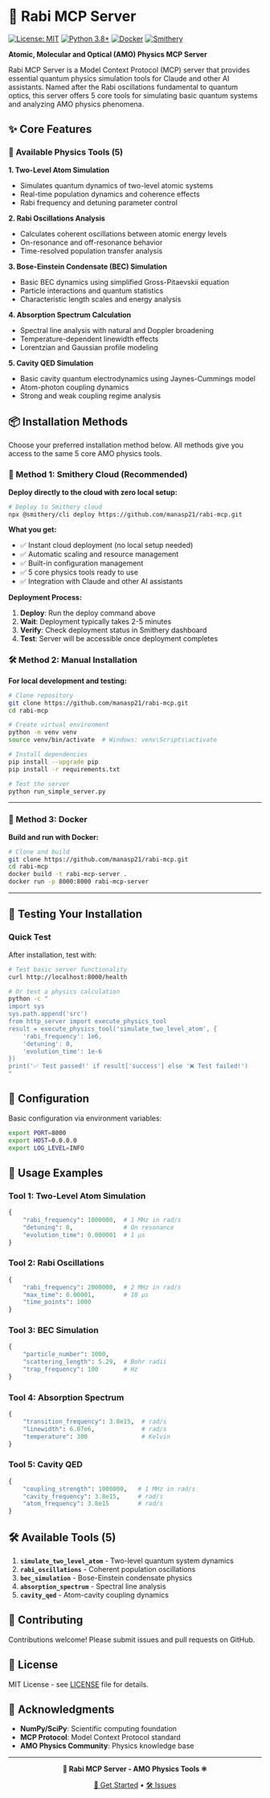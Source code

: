 # 🔬 Rabi MCP Server

[![License: MIT](https://img.shields.io/badge/License-MIT-yellow.svg)](https://opensource.org/licenses/MIT)
[![Python 3.8+](https://img.shields.io/badge/python-3.8+-blue.svg)](https://www.python.org/downloads/)
[![Docker](https://img.shields.io/badge/docker-available-blue.svg)](https://hub.docker.com/)
[![Smithery](https://img.shields.io/badge/smithery-deployable-green.svg)](https://smithery.ai/)

**Atomic, Molecular and Optical (AMO) Physics MCP Server**

Rabi MCP Server is a Model Context Protocol (MCP) server that provides essential quantum physics simulation tools for Claude and other AI assistants. Named after the Rabi oscillations fundamental to quantum optics, this server offers 5 core tools for simulating basic quantum systems and analyzing AMO physics phenomena.

## ✨ Core Features

### 🔬 Available Physics Tools (5)

**1. Two-Level Atom Simulation**
- Simulates quantum dynamics of two-level atomic systems
- Real-time population dynamics and coherence effects
- Rabi frequency and detuning parameter control

**2. Rabi Oscillations Analysis**
- Calculates coherent oscillations between atomic energy levels
- On-resonance and off-resonance behavior
- Time-resolved population transfer analysis

**3. Bose-Einstein Condensate (BEC) Simulation**
- Basic BEC dynamics using simplified Gross-Pitaevskii equation
- Particle interactions and quantum statistics
- Characteristic length scales and energy analysis

**4. Absorption Spectrum Calculation**
- Spectral line analysis with natural and Doppler broadening
- Temperature-dependent linewidth effects
- Lorentzian and Gaussian profile modeling

**5. Cavity QED Simulation**
- Basic cavity quantum electrodynamics using Jaynes-Cummings model
- Atom-photon coupling dynamics
- Strong and weak coupling regime analysis

## 📦 Installation Methods

Choose your preferred installation method below. All methods give you access to the same 5 core AMO physics tools.

### 🚀 Method 1: Smithery Cloud (Recommended)

**Deploy directly to the cloud with zero local setup:**

```bash
# Deploy to Smithery cloud
npx @smithery/cli deploy https://github.com/manasp21/rabi-mcp.git
```

**What you get:**
- ✅ Instant cloud deployment (no local setup needed)
- ✅ Automatic scaling and resource management
- ✅ Built-in configuration management
- ✅ 5 core physics tools ready to use
- ✅ Integration with Claude and other AI assistants

**Deployment Process:**
1. **Deploy**: Run the deploy command above
2. **Wait**: Deployment typically takes 2-5 minutes
3. **Verify**: Check deployment status in Smithery dashboard
4. **Test**: Server will be accessible once deployment completes

### 🛠️ Method 2: Manual Installation

**For local development and testing:**

```bash
# Clone repository
git clone https://github.com/manasp21/rabi-mcp.git
cd rabi-mcp

# Create virtual environment
python -m venv venv
source venv/bin/activate  # Windows: venv\Scripts\activate

# Install dependencies
pip install --upgrade pip
pip install -r requirements.txt

# Test the server
python run_simple_server.py
```

---

### 🐳 Method 3: Docker

**Build and run with Docker:**

```bash
# Clone and build
git clone https://github.com/manasp21/rabi-mcp.git
cd rabi-mcp
docker build -t rabi-mcp-server .
docker run -p 8000:8000 rabi-mcp-server
```

---

## 🧪 Testing Your Installation

### Quick Test

After installation, test with:

```bash
# Test basic server functionality
curl http://localhost:8000/health

# Or test a physics calculation
python -c "
import sys
sys.path.append('src')
from http_server import execute_physics_tool
result = execute_physics_tool('simulate_two_level_atom', {
    'rabi_frequency': 1e6, 
    'detuning': 0, 
    'evolution_time': 1e-6
})
print('✅ Test passed!' if result['success'] else '❌ Test failed!')
"
```

## 🔧 Configuration

Basic configuration via environment variables:
```bash
export PORT=8000
export HOST=0.0.0.0
export LOG_LEVEL=INFO
```

## 🚀 Usage Examples

### Tool 1: Two-Level Atom Simulation
```python
{
    "rabi_frequency": 1000000,  # 1 MHz in rad/s
    "detuning": 0,              # On resonance
    "evolution_time": 0.000001  # 1 μs
}
```

### Tool 2: Rabi Oscillations
```python
{
    "rabi_frequency": 2000000,  # 2 MHz in rad/s
    "max_time": 0.00001,        # 10 μs
    "time_points": 1000
}
```

### Tool 3: BEC Simulation
```python
{
    "particle_number": 1000,
    "scattering_length": 5.29,  # Bohr radii
    "trap_frequency": 100       # Hz
}
```

### Tool 4: Absorption Spectrum
```python
{
    "transition_frequency": 3.8e15,  # rad/s
    "linewidth": 6.07e6,             # rad/s
    "temperature": 300               # Kelvin
}
```

### Tool 5: Cavity QED
```python
{
    "coupling_strength": 1000000,   # 1 MHz in rad/s
    "cavity_frequency": 3.8e15,     # rad/s
    "atom_frequency": 3.8e15        # rad/s
}
```

## 🛠️ Available Tools (5)

1. **`simulate_two_level_atom`** - Two-level quantum system dynamics
2. **`rabi_oscillations`** - Coherent population oscillations
3. **`bec_simulation`** - Bose-Einstein condensate physics
4. **`absorption_spectrum`** - Spectral line analysis
5. **`cavity_qed`** - Atom-cavity coupling dynamics

## 🤝 Contributing

Contributions welcome! Please submit issues and pull requests on GitHub.

## 📄 License

MIT License - see [LICENSE](LICENSE) file for details.

## 🙏 Acknowledgments

- **NumPy/SciPy**: Scientific computing foundation
- **MCP Protocol**: Model Context Protocol standard
- **AMO Physics Community**: Physics knowledge base

---

<div align="center">

**🔬 Rabi MCP Server - AMO Physics Tools ⚛️**

[🚀 Get Started](https://github.com/manasp21/rabi-mcp) • [🛠️ Issues](https://github.com/manasp21/rabi-mcp/issues)

</div>